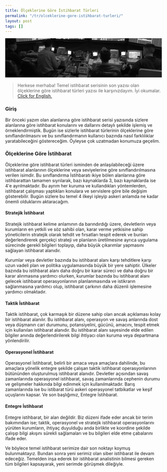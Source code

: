 ```yaml
---
title: Ölçeklerine Göre İstihbarat Türleri
permalink: "/tr/olceklerine-gore-istihbarat-turleri/"
layout: post
tags: []
---
```


<img src="/images/olceklerine.png">

> Herkese merhaba! Temel istihbarat serisinin son yazısı olan ölçeklerine göre istihbarat türleri yazısı ile karşınızdayım. İyi okumalar. [Click for English.](/types-of-intelligence-by-scale/)

### Giriş 
Bir önceki yazım olan alanlarına göre istihbarat serisi yazısında sizlere alanlarına göre istihbarat konularını ve dallarını detaylı şekilde işlemiş ve örneklendirmiştik. Bugün ise sizlerle istihbarat türlerinin ölçeklerine göre sınıflandırılmasını ve bu sınıflandırmanın kullanıcı bazında nasıl farklılıklar yaratabileceğini göstereceğim. Öyleyse çok uzatmadan konumuza geçelim.


### Ölçeklerine Göre İstihbarat
Ölçeklerine göre istihbarat türleri isminden de anlaşılabileceği üzere istihbarat alanlarının ölçeklerine veya seviyelerine göre sınıflandırılmasına verilen isimdir. Bu sınıflandırma İstihbaratı ikiye bölen alanlarına göre istihbarattan tamamen sıyrılarak, bazı kaynaklarda 3, bazı kaynaklarda ise 4'e ayrılmaktadır. Bu ayrım her kuruma ve kullandıkları yöntemlerden, istihbarat çalışması yaptıkları konulara ve servislere göre bile değişim gösterebilir. Bugün sizlere bu temel 4 ilkeyi işleyip askeri anlamda ne kadar önemli olduklarını aktaracağım. 

#### Stratejik İstihbarat
Stratejik istihbarat kelime anlamının da barındırdığı üzere, devletlerin veya kurumların en yetkili ve söz sahibi olan, karar verme yetkisine sahip yöneticilerin stratejik olarak tehdit ve fırsatları tespit ederek ve bunları değerlendirerek gerçekçi strateji ve planların üretilmesine ayrıca uygulama sürecinde gerekli bilgileri toplayıp, daha büyük çıkarımlar yapmasını sağlayan istihbarat alanıdır. 

Kurumlar veya devletler bazında bu istihbarat alanı karşı tehditlere karşı uzun vadeli plan ve politika uygulamasında büyük bir yere sahiptir. Ülkeler bazında bu istihbarat alanı daha doğru bir karar süreci ve daha doğru bir karar alınmasına yardımcı olurken, kurumlar bazında bu istihbarat alanı gelecek istihbarat operasyonlarının planlanmasında ve istikrarın sağlanmasına yardımcı olup, istihbarat çarkının daha düzenli işlemesine yardımcı olmaktadır.

#### Taktik İstihbarat
Taktik istihbarat, çok karmaşık bir düzene sahip olan ancak açıklaması kolay bir istihbarat alanılır. Bu istihbarat alanı, operasyon ve savaş anlarında dost veya düşmanın cari durumunu, potansiyelini, gücünü, amacını, tespit etmek için kullanılan istihbarat alanıdır. Bu istihbarat alanı sayesinde elde edilen bilgiler anında değerlendirilerek bilgi ihtiyacı olan kuruma veya departmana yönlendirilir. 

#### Operasyonel İstihbarat
Operasyonel İstihbarat, belirli bir amaca veya amaçlara dahilinde, bu amaçlara yönelik entegre şekilde çalışan taktik istihbarat operasyonlarının bütününden oluşturulmuş istihbarat alanıdır. Devletler açısından savaş zamanlarında operasyonel istihbarat, savaş zamanlarında cephenin durumu ve gelişmeler hakkında bilgi edinmek için kullanılmaktadır. Barış zamanlarında ise bu istibarat türü askeri operasyonel tatbikatlar ve keşif uçuşlarını kapsar. Ve son başlığımız, Entegre İstihbarat.

#### Entegre İstihbarat
Entegre istihbarat, bir alan değildir. Biz düzeni ifade eder ancak bir terim bakımından ise; taktik, operasyonel ve stratejik istihbarat operasyonlarını yürüten kurumların, ihtiyaç duyulduğu anda birlikte ve koordine şekilde çalışıp bilgi akışını sürekli sağlamaları ve bu bilgileri elde etme çabalarını ifade eder.

Ve böylece temel istihbarat serimize dair son noktayı koymuş bulunmaktayız.
Bundan sonra yeni serimiz olan siber istihbarat ile devam edeceğiz. Temelden inşa ederek bir istihbarat analistinin bilmesi gereken tüm bilgileri kapsayarak, yeni serimde görüşmek dileğiyle.
